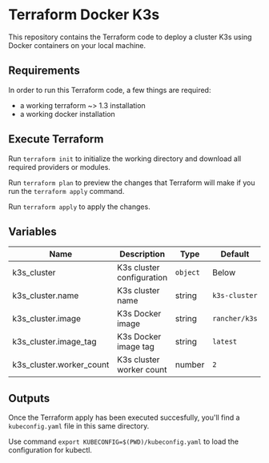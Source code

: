 # Terraform Docker K3s

This repository contains the Terraform code to deploy a cluster K3s using Docker containers on your local machine.

## Requirements

In order to run this Terraform code, a few things are required:
- a working terraform ~> 1.3 installation
- a working docker installation

## Execute Terraform

Run `terraform init` to initialize the working directory and download all required providers or modules.

Run `terraform plan` to preview the changes that Terraform will make if you run the `terraform apply` command.

Run `terraform apply` to apply the changes.

## Variables 

|Name|Description|Type|Default|
|----|----|----|----|
|k3s_cluster|K3s cluster configuration|`object`|Below|
|k3s_cluster.name|K3s cluster name|string|`k3s-cluster`|
|k3s_cluster.image|K3s Docker image|string|`rancher/k3s`|
|k3s_cluster.image_tag|K3s Docker image tag|string|`latest`|
|k3s_cluster.worker_count|K3s cluster worker count|number|`2`|

## Outputs

Once the Terraform apply has been executed succesfully, you'll find a `kubeconfig.yaml` file in this same directory.

Use command `export KUBECONFIG=$(PWD)/kubeconfig.yaml` to load the configuration for kubectl.
